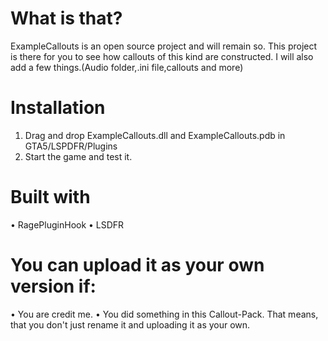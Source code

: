 # What is that?
ExampleCallouts is an open source project and will remain so.
This project is there for you to see how callouts of this kind are constructed.
I will also add a few things.(Audio folder,.ini file,callouts and more)

# Installation

1. Drag and drop ExampleCallouts.dll and ExampleCallouts.pdb in GTA5/LSPDFR/Plugins
2. Start the game and test it.

# Built with

• RagePluginHook
• LSDFR

# You can upload it as your own version if:

• You are credit me.
• You did something in this Callout-Pack.
That means, that you don't just rename it and uploading it as your own.
